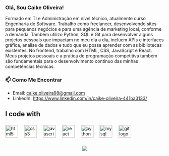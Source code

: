 
### Olá, Sou Caike Oliveira!

<p align="left">Formado em TI e Administração em nível técnico, atualmente curso Engenharia de Software. Trabalho como freelancer, desenvolvendo sites para pequenos negócios e para uma agência de marketing local, conforme a demanda. Também utilizo Python, SQL e Git para desenvolver alguns projetos pessoais que impactam no meu dia a dia, incluem APIs e interfaces gráfica, analise de dados e tudo que eu possa aprender com as bibliotecas existentes. No frontend, trabalho com HTML, CSS, JavaScript e React. Meus projetos pessoais e a pratica de programação competitiva também são fundamentais para o desenvolvimento contínuo das minhas competências técnicas.</p>

###


### 📫 Como Me Encontrar
- Email: caike.oliveira98@gmail.com
- LinkedIn: https://www.linkedin.com/in/caike-oliveira-441ba3133/


<h2 align="left">I code with</h2>

###

<div align="left">
  <img src="https://cdn.jsdelivr.net/gh/devicons/devicon/icons/html5/html5-original.svg" height="40" alt="html5 logo"  />
  <img width="12" />
  <img src="https://cdn.jsdelivr.net/gh/devicons/devicon/icons/css3/css3-original.svg" height="40" alt="css3 logo"  />
  <img width="12" />
  <img src="https://cdn.jsdelivr.net/gh/devicons/devicon/icons/javascript/javascript-original.svg" height="40" alt="javascript logo"  />
  <img width="12" />
  <img src="https://cdn.jsdelivr.net/gh/devicons/devicon/icons/react/react-original.svg" height="40" alt="react logo"  />
  <img width="12" />
  <img src="https://cdn.jsdelivr.net/gh/devicons/devicon/icons/python/python-original.svg" height="40" alt="python logo"  />
  <img width="12" />
  <img src="https://cdn.jsdelivr.net/gh/devicons/devicon/icons/mysql/mysql-original.svg" height="40" alt="mysql logo"  />
  <img width="12" />
  <img src="https://cdn.jsdelivr.net/gh/devicons/devicon/icons/git/git-original.svg" height="40" alt="git logo"  />
</div>

###

<div align="center">
  <img src="https://profile-counter.glitch.me/caikeee/count.svg?"  />
</div>

###



###
